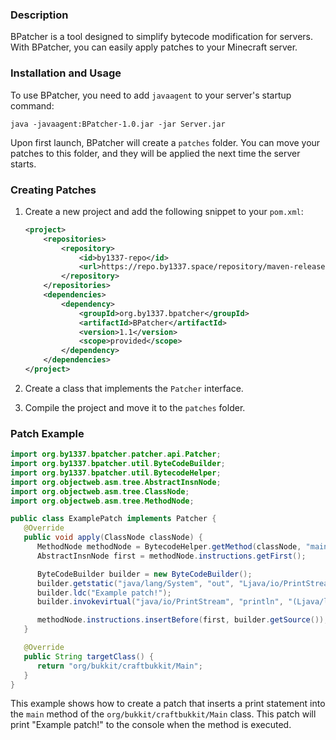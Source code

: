 ### Description

BPatcher is a tool designed to simplify bytecode modification for servers. With BPatcher, you can easily apply patches to your Minecraft server.

### Installation and Usage

To use BPatcher, you need to add `javaagent` to your server's startup command:

```shell
java -javaagent:BPatcher-1.0.jar -jar Server.jar
```

Upon first launch, BPatcher will create a `patches` folder. You can move your patches to this folder, and they will be applied the next time the server starts.

### Creating Patches

1. Create a new project and add the following snippet to your `pom.xml`:

    ```xml
    <project>
        <repositories>
            <repository>
                <id>by1337-repo</id>
                <url>https://repo.by1337.space/repository/maven-releases/</url>
            </repository>
        </repositories>
        <dependencies>
            <dependency>
                <groupId>org.by1337.bpatcher</groupId>
                <artifactId>BPatcher</artifactId>
                <version>1.1</version>
                <scope>provided</scope>
            </dependency>
        </dependencies>
    </project>
    ```

2. Create a class that implements the `Patcher` interface.

3. Compile the project and move it to the `patches` folder.

### Patch Example

```java
import org.by1337.bpatcher.patcher.api.Patcher;
import org.by1337.bpatcher.util.ByteCodeBuilder;
import org.by1337.bpatcher.util.BytecodeHelper;
import org.objectweb.asm.tree.AbstractInsnNode;
import org.objectweb.asm.tree.ClassNode;
import org.objectweb.asm.tree.MethodNode;

public class ExamplePatch implements Patcher {
   @Override
   public void apply(ClassNode classNode) {
      MethodNode methodNode = BytecodeHelper.getMethod(classNode, "main");
      AbstractInsnNode first = methodNode.instructions.getFirst();

      ByteCodeBuilder builder = new ByteCodeBuilder();
      builder.getstatic("java/lang/System", "out", "Ljava/io/PrintStream;");
      builder.ldc("Example patch!");
      builder.invokevirtual("java/io/PrintStream", "println", "(Ljava/lang/String;)V");

      methodNode.instructions.insertBefore(first, builder.getSource());
   }

   @Override
   public String targetClass() {
      return "org/bukkit/craftbukkit/Main";
   }
}
```

This example shows how to create a patch that inserts a print statement into the `main` method of the `org/bukkit/craftbukkit/Main` class. This patch will print "Example patch!" to the console when the method is executed.
